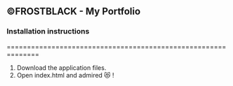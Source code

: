 ## ©FROSTBLACK - My Portfolio

### Installation instructions
==============================================================
1. Download the application files.
2. Open index.html and admired 😻 !
